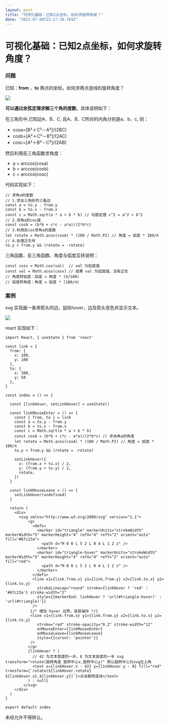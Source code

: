 ```yaml
---
layout: post
title: "可视化基础：已知2点坐标，如何求旋转角度？"
date: "2022-07-09T23:17:30.769Z"
---
```

可视化基础：已知2点坐标，如何求旋转角度？
=====================

### 问题

已知：**from** ，**to** 两点的坐标，如何求两点连线的旋转角度？

![](https://img2022.cnblogs.com/blog/806524/202207/806524-20220709201350356-833540194.png)

**可以通过余弦定理求解三个角的度数**。具体说明如下：

在三角形中,已知边A、B、C, 且A、B、C所对的内角分别是a、b、c, 则：

*   cosa=\[B²＋C²－A²\]/(2BC)
*   cosb=\[A²＋C²－B²\]/(2AC)
*   cosc=\[A²＋B²－C²\]/(2AB)

然后利用反三角函数求角度：

*   a = arccos(cosa)
*   b = arccos(cosb)
*   c = arccos(cosc)

代码实现如下：

    // 求角a的度数
    // 1.求出三角形的三条边
    const a = to.y - from.y
    const b = to.x - from.x
    const c = Math.sqrt(a * a + b * b) // 勾股定理 c^2 = a^2 + b^2
    // 2.求角a的cos值
    const cosA = (b*b + c*c - a*a)/(2*b*c)
    // 3.利用反cos求角a的度数
    let rotate = Math.acos(cosA) * (180 / Math.PI) // 角度 = 弧度 * 180/π
    // 4.处理正负号
    to.y < from.y && (rotate = -rotate)
    

三角函数、反三角函数、角度与弧度互转说明：

    const cosv = Math.cos(val)  // val 为弧度值
    const val = Math.acos(cosv) // 结果 val 为弧度值，没有正负
    // 角度转弧度：弧度 = 角度 * (π/180)
    // 弧度转角度：角度 = 弧度 * (180/π)
    

### 案例

svg 实现画一条带箭头的边，鼠标hover，边及箭头变色并显示文本。

![](https://img2022.cnblogs.com/blog/806524/202207/806524-20220709202137226-418230829.png)

react 实现如下：

    import React, { useState } from 'react'
    
    const link = {
      from: {
        x: 100,
        y: 100
      },
      to: {
        x: 300,
        y: 50
      },
    }
    
    const index = () => {
    
      const [linkHover, setLinkHover] = useState()
    
      const linkMouseEnter = () => {
        const { from, to } = link
        const a = to.y - from.y
        const b = to.x - from.x
        const c = Math.sqrt(a * a + b * b)
        const cosA = (b*b + c*c - a*a)/(2*b*c) // 求夹角a的角度
        let rotate = Math.acos(cosA) * (180 / Math.PI) // 角度 = 弧度 * 180/π
        to.y < from.y && (rotate = -rotate)
        
        setLinkHover({
          x: (from.x + to.x) / 2,
          y: (from.y + to.y) / 2,
          rotate,
        })
      }
    
      const linkMouseLeave = () => {
        setLinkHover(undefined)
      }
    
      return (
        <div>
          <svg xmlns="http://www.w3.org/2000/svg" version="1.1">
              <g>
                <defs>
                  <marker id="triangle" markerUnits="strokeWidth" markerWidth="5" markerHeight="4" refX="4" refY="2" orient="auto" fill="#67c23a">
                    <path d="M 0 0 L 5 2 L 0 4 L 1 2 z" />
                  </marker>
                  <marker id="triangle-hover" markerUnits="strokeWidth" markerWidth="5" markerHeight="4" refX="4" refY="2" orient="auto" fill="red">
                    <path d="M 0 0 L 5 2 L 0 4 L 1 2 z" />
                  </marker>
                </defs>
                <line x1={link.from.x} y1={link.from.y} x2={link.to.x} y2={link.to.y}
                  strokeLinecap="round" stroke={linkHover ? 'red' : '#67c23a'} stroke-width="2"
                  style={{markerEnd: linkHover ? 'url(#triangle-hover)' : 'url(#triangle)'}}
                />
               {/* 增加 hover 边界，容易操作 */}
               <line x1={link.from.x} y1={link.from.y} x2={link.to.x} y2={link.to.y}
                  stroke="red" stroke-opacity="0.2" stroke-width="12"
                  onMouseEnter={linkMouseEnter}
                  onMouseLeave={linkMouseLeave}
                  style={{cursor: 'pointer'}}
               />
              </g>
              {linkHover ? (
                // 42 为文本宽度的一半，8 为文本高度的一半 svg transform="rotate(旋转角度 旋转中心x,旋转中心y)" 默认旋转中心为svg左上角
                <text x={linkHover.x - 42} y={linkHover.y - 8} fill="red" transform={`rotate(${linkHover.rotate} ${linkHover.x},${linkHover.y})`}>点击删除连线</text>
              ) : null}
            </svg>
        </div>
      )
    }
    
    export default index
    

未经允许不得转让。